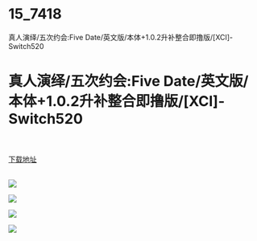 # 15_7418
真人演绎/五次约会:Five Date/英文版/本体+1.0.2升补整合即撸版/[XCI]-Switch520
# 真人演绎/五次约会:Five Date/英文版/本体+1.0.2升补整合即撸版/[XCI]-Switch520
 <br/></br>
[下载地址](https://www.switch520.cc/article/7418 "下载地址")
<br/></br>

<p><span><strong><img src="https://www.switch520.cc/muke_img/upload_art_editor_20201119-1_ccf1bf3daa676501613d054c417a57a0.jpg"></strong></span></p>
<p><span><strong><img src="https://www.switch520.cc/muke_img/upload_art_editor_20201119-1_5adef91c6ae2864993105cae65c230ca.jpg"></strong></span></p>
<p><span><strong><img src="https://www.switch520.cc/muke_img/upload_art_editor_20201119-1_0f88ed94df5a7c9986558de62825d7e8.jpg"></strong></span></p>
<p><span><strong><img src="https://www.switch520.cc/muke_img/upload_art_editor_20201119-1_6d8d300e99d149a6e5a799d8acacfba5.jpg"></strong></span></p>
<p></p>

